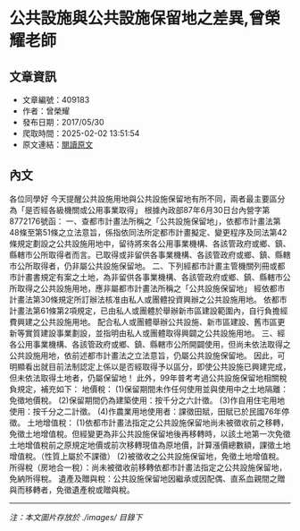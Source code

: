 # 公共設施與公共設施保留地之差異,曾榮耀老師

## 文章資訊
- 文章編號：409183
- 作者：曾榮耀
- 發布日期：2017/05/30
- 爬取時間：2025-02-02 13:51:54
- 原文連結：[閱讀原文](https://real-estate.get.com.tw/Columns/detail.aspx?no=409183)

## 內文
各位同學好
今天提醒公共設施用地與公共設施保留地有所不同，兩者最主要區分為「是否經各級機關或公用事業取得」
根據內政部87年6月30日台內營字第8772176號函：
一、查都市計畫法所稱之「公共設施保留地」，依都市計畫法第48條至第51條之立法意旨，係指依同法所定都市計畫擬定、變更程序及同法第42條規定劃設之公共設施用地中，留待將來各公用事業機構、各該管政府或鄉、鎮、縣轄市公所取得者而言。已取得或非留供各事業機構、各該管政府或鄉、鎮、縣轄市公所取得者，仍非屬公共設施保留地。
二、下列經都市計畫主管機關列冊或都市計畫書規定有案之土地，為非留供各事業機構、各該管政府或鄉、鎮、縣轄市公所取得之公共設施用地，應非屬都市計畫法所稱之「公共設施保留地」
經依都市計畫法第30條規定所訂辦法核准由私人或團體投資興辦之公共設施用地。
依都市計畫法第61條第2項規定，已由私人或團體於舉辦新市區建設範圍內，自行負擔經費興建之公共設施用地。
配合私人或團體舉辦公共設施、新市區建設、舊市區更新等實質建設事業劃設，並指明由私人或團體取得興闢之公共設施用地。
三、經各公用事業機構、各該管政府或鄉、鎮、縣轄市公所開闢使用，但尚未依法取得之公共設施用地，依前述都市計畫法之立法意旨，仍屬公共設施保留地。
因此，可明顯看出就目前法制認定上係以是否經取得予以區分，即使公共設施已興建完成，但未依法取得土地者，仍屬保留地！
此外，99年普考考過公共設施保留地相關稅負規定，補充如下：
地價稅：
(1)保留期間未作任何使用並與使用中之土地隔離：免徵地價稅。
(2)保留期間仍為建築使用：按千分之六計徵。
(3)作自用住宅用地使用：按千分之二計徵。
(4)作農業用地使用者：課徵田賦，田賦已於民國76年停徵。
土地增值稅：
(1)依都市計畫法指定之公共設施保留地尚未被徵收前之移轉，免徵土地增值稅。但經變更為非公共設施保留地後再移轉時，以該土地第一次免徵土地增值稅前之原規定地價或前次移轉現值為原地價，計算漲價總數額，課徵土地增值稅。（性質上屬於不課徵）
(2)被徵收之公共設施保留地，免徵土地增值稅。
所得稅（房地合一稅）：尚未被徵收前移轉依都市計畫法指定之公共設施保留地，免納所得稅。
遺產及贈與稅：公共設施保留地因繼承或因配偶、直系血親間之贈與而移轉者，免徵遺產稅或贈與稅。

---
*注：本文圖片存放於 ./images/ 目錄下*
